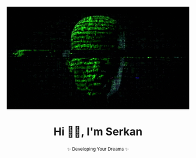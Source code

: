 <div align="center" width=480 height=270>

  ![Developer cat](./giphy.gif)

  # Hi 👋🏻, I'm Serkan 
  <small>✨ Developing Your Dreams ✨
 
